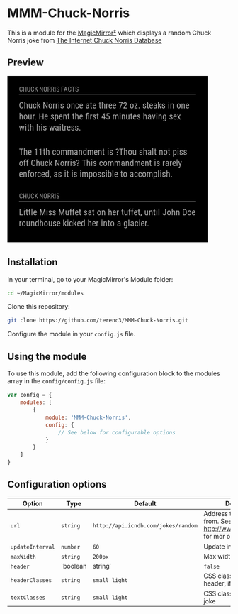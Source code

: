 # MMM-Chuck-Norris

This is a module for the [MagicMirror²](https://github.com/MichMich/MagicMirror/) which displays a random Chuck Norris joke from [The Internet Chuck Norris Database ](http://www.icndb.com)

## Preview

![](https://github.com/terenc3/MMM-Chuck-Norris/blob/master/screenshot.png?raw=true)

## Installation

In your terminal, go to your MagicMirror's Module folder:
```bash
cd ~/MagicMirror/modules
```

Clone this repository:
```bash
git clone https://github.com/terenc3/MMM-Chuck-Norris.git
```

Configure the module in your `config.js` file.

## Using the module

To use this module, add the following configuration block to the modules array in the `config/config.js` file:
```js
var config = {
    modules: [
        {
            module: 'MMM-Chuck-Norris',
            config: {
                // See below for configurable options
            }
        }
    ]
}
```

## Configuration options

| Option           | Type       | Default 		| Description
|----------------- |----------- |-------------- | ---------------
| `url`        	   | `string`	| `http://api.icndb.com/jokes/random` | Address to fetch jokes from. See http://www.icndb.com/api/ for mor options.
| `updateInterval` | `number`	| `60`		|  Update interval in seconds
| `maxWidth`       | `string`   | `200px`       | Max width of the module
| `header`         | `boolean|string` | `false` | Control the header line. *Values:* `true`, `false` or `Custom text`
| `headerClasses`  | `string`   | `small light` | CSS classes applied to the header, if any
| `textClasses`    | `string`   | `small light` | CSS classes applied to the joke